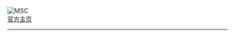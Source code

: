 ![MSC](https://ftp.bmp.ovh/imgs/2020/08/3565a01a366bbc44.png "MinecraftServerChat")  
              [官方主页](https://discord.gg/fSWTMj7)  
___  
